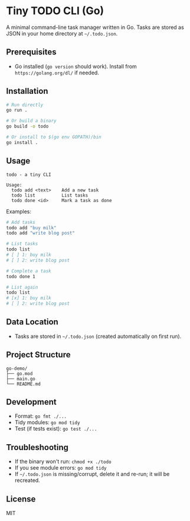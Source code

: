 # Tiny TODO CLI (Go)

A minimal command-line task manager written in Go. Tasks are stored as JSON in your home directory at `~/.todo.json`.

## Prerequisites

- Go installed (`go version` should work). Install from `https://golang.org/dl/` if needed.

## Installation

```bash
# Run directly
go run .

# Or build a binary
go build -o todo

# Or install to $(go env GOPATH)/bin
go install .
```

## Usage

```text
todo - a tiny CLI

Usage:
  todo add <text>    Add a new task
  todo list          List tasks
  todo done <id>     Mark a task as done
```

Examples:

```bash
# Add tasks
todo add "buy milk"
todo add "write blog post"

# List tasks
todo list
# [ ] 1: buy milk
# [ ] 2: write blog post

# Complete a task
todo done 1

# List again
todo list
# [x] 1: buy milk
# [ ] 2: write blog post
```

## Data Location

- Tasks are stored in `~/.todo.json` (created automatically on first run).

## Project Structure

```
go-demo/
├── go.mod
├── main.go
└── README.md
```

## Development

- Format: `go fmt ./...`
- Tidy modules: `go mod tidy`
- Test (if tests exist): `go test ./...`

## Troubleshooting

- If the binary won't run: `chmod +x ./todo`
- If you see module errors: `go mod tidy`
- If `~/.todo.json` is missing/corrupt, delete it and re-run; it will be recreated.

## License

MIT
